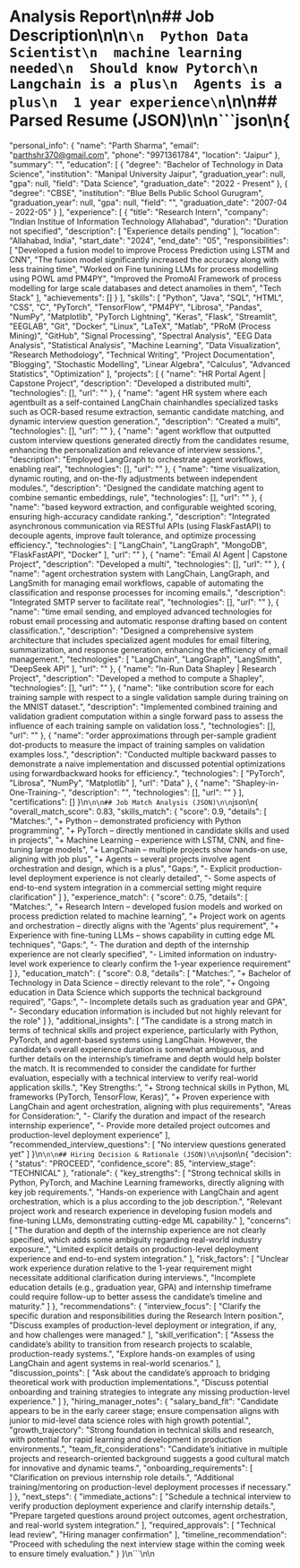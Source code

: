 # Analysis Report\n\n## Job Description\n\n```\n  Python Data Scientist\n  machine learning needed\n  Should know Pytorch\n  Langchain is a plus\n  Agents is a plus\n  1 year experience\n```\n\n## Parsed Resume (JSON)\n\n```json\n{
  "personal_info": {
    "name": "Parth Sharma",
    "email": "parthshr370@gmail.com",
    "phone": "9971361784",
    "location": "Jaipur"
  },
  "summary": "",
  "education": [
    {
      "degree": "Bachelor of Technology in Data Science",
      "institution": "Manipal University Jaipur",
      "graduation_year": null,
      "gpa": null,
      "field": "Data Science",
      "graduation_date": "2022 - Present"
    },
    {
      "degree": "CBSE",
      "institution": "Blue Bells Public School Gurugram",
      "graduation_year": null,
      "gpa": null,
      "field": "",
      "graduation_date": "2007-04 - 2022-05"
    }
  ],
  "experience": [
    {
      "title": "Research Intern",
      "company": "Indian Institue of Information Technology Allahabad",
      "duration": "Duration not specified",
      "description": [
        "Experience details pending"
      ],
      "location": "Allahabad, India",
      "start_date": "2024",
      "end_date": "05",
      "responsibilities": [
        "Developed a fusion model to improve Process Prediction using LSTM and CNN",
        "The fusion model significantly increased the accuracy along with less training time",
        "Worked on Fine tunining LLMs for process modelling using POWL amd PM4PY",
        "Improved the PromoAI Framework of process modelling for large scale databases and detect anamolies in them",
        "Tech Stack"
      ],
      "achievements": []
    }
  ],
  "skills": [
    "Python",
    "Java",
    "SQL",
    "HTML",
    "CSS",
    "C",
    "PyTorch",
    "TensorFlow",
    "PM4PY",
    "Librosa",
    "Pandas",
    "NumPy",
    "Matplotlib",
    "PyTorch Lightning",
    "Keras",
    "Flask",
    "Streamlit",
    "EEGLAB",
    "Git",
    "Docker",
    "Linux",
    "LaTeX",
    "Matlab",
    "PRoM (Process Mining)",
    "GitHub",
    "Signal Processing",
    "Spectral Analysis",
    "EEG Data Analysis",
    "Statistical Analysis",
    "Machine Learning",
    "Data Visualization",
    "Research Methodology",
    "Technical Writing",
    "Project Documentation",
    "Blogging",
    "Stochastic Modelling",
    "Linear Algebra",
    "Calculus",
    "Advanced Statistics",
    "Optimization"
  ],
  "projects": [
    {
      "name": "HR Portal Agent | Capstone Project",
      "description": "Developed a distributed multi",
      "technologies": [],
      "url": ""
    },
    {
      "name": "agent HR system where each agentbuilt as a self-contained LangChain chainhandles specialized tasks such as OCR-based resume extraction, semantic candidate matching, and dynamic interview question generation.",
      "description": "Created a multi",
      "technologies": [],
      "url": ""
    },
    {
      "name": "agent workflow that outputted custom interview questions generated directly from the candidates resume, enhancing the personalization and relevance of interview sessions.",
      "description": "Employed LangGraph to orchestrate agent workflows, enabling real",
      "technologies": [],
      "url": ""
    },
    {
      "name": "time visualization, dynamic routing, and on-the-fly adjustments between independent modules.",
      "description": "Designed the candidate matching agent to combine semantic embeddings, rule",
      "technologies": [],
      "url": ""
    },
    {
      "name": "based keyword extraction, and configurable weighted scoring, ensuring high-accuracy candidate ranking.",
      "description": "Integrated asynchronous communication via RESTful APIs (using FlaskFastAPI) to decouple agents, improve fault tolerance, and optimize processing efficiency.",
      "technologies": [
        "LangChain",
        "LangGraph",
        "MongoDB",
        "FlaskFastAPI",
        "Docker"
      ],
      "url": ""
    },
    {
      "name": "Email AI Agent | Capstone Project",
      "description": "Developed a multi",
      "technologies": [],
      "url": ""
    },
    {
      "name": "agent orchestration system with LangChain, LangGraph, and LangSmith for managing email workflows, capable of automating the classification and response processes for incoming emails.",
      "description": "Integrated SMTP server to facilitate real",
      "technologies": [],
      "url": ""
    },
    {
      "name": "time email sending, and employed advanced technologies for robust email processing and automatic response drafting based on content classification.",
      "description": "Designed a comprehensive system architecture that includes specialized agent modules for email filtering, summarization, and response generation, enhancing the efficiency of email management.",
      "technologies": [
        "LangChain",
        "LangGraph",
        "LangSmith",
        "DeepSeek API"
      ],
      "url": ""
    },
    {
      "name": "In-Run Data Shapley | Research Project",
      "description": "Developed a method to compute a Shapley",
      "technologies": [],
      "url": ""
    },
    {
      "name": "like contribution score for each training sample with respect to a single validation sample during training on the MNIST dataset.",
      "description": "Implemented combined training and validation gradient computation within a single forward pass to assess the influence of each training sample on validation loss.",
      "technologies": [],
      "url": ""
    },
    {
      "name": "order approximations through per-sample gradient dot-products to measure the impact of training samples on validation examples loss.",
      "description": "Conducted multiple backward passes to demonstrate a naive implementation and discussed potential optimizations using forwardbackward hooks for efficiency.",
      "technologies": [
        "PyTorch",
        "Librosa",
        "NumPy",
        "Matplotlib"
      ],
      "url": "Data"
    },
    {
      "name": "Shapley-in-One-Training-",
      "description": "",
      "technologies": [],
      "url": ""
    }
  ],
  "certifications": []
}\n```\n\n## Job Match Analysis (JSON)\n\n```json\n{
  "overall_match_score": 0.83,
  "skills_match": {
    "score": 0.9,
    "details": [
      "Matches:",
      "+ Python – demonstrated proficiency with Python programming",
      "+ PyTorch – directly mentioned in candidate skills and used in projects",
      "+ Machine Learning – experience with LSTM, CNN, and fine-tuning large models",
      "+ LangChain – multiple projects show hands-on use, aligning with job plus",
      "+ Agents – several projects involve agent orchestration and design, which is a plus",
      "Gaps:",
      "- Explicit production-level deployment experience is not clearly detailed",
      "- Some aspects of end-to-end system integration in a commercial setting might require clarification"
    ]
  },
  "experience_match": {
    "score": 0.75,
    "details": [
      "Matches:",
      "+ Research Intern – developed fusion models and worked on process prediction related to machine learning",
      "+ Project work on agents and orchestration – directly aligns with the 'Agents' plus requirement",
      "+ Experience with fine-tuning LLMs – shows capability in cutting edge ML techniques",
      "Gaps:",
      "- The duration and depth of the internship experience are not clearly specified",
      "- Limited information on industry-level work experience to clearly confirm the 1-year experience requirement"
    ]
  },
  "education_match": {
    "score": 0.8,
    "details": [
      "Matches:",
      "+ Bachelor of Technology in Data Science – directly relevant to the role",
      "+ Ongoing education in Data Science which supports the technical background required",
      "Gaps:",
      "- Incomplete details such as graduation year and GPA",
      "- Secondary education information is included but not highly relevant for the role"
    ]
  },
  "additional_insights": [
    "The candidate is a strong match in terms of technical skills and project experience, particularly with Python, PyTorch, and agent-based systems using LangChain. However, the candidate’s overall experience duration is somewhat ambiguous, and further details on the internship’s timeframe and depth would help bolster the match. It is recommended to consider the candidate for further evaluation, especially with a technical interview to verify real-world application skills.",
    "Key Strengths:",
    "+ Strong technical skills in Python, ML frameworks (PyTorch, TensorFlow, Keras)",
    "+ Proven experience with LangChain and agent orchestration, aligning with plus requirements",
    "Areas for Consideration:",
    "- Clarify the duration and impact of the research internship experience",
    "- Provide more detailed project outcomes and production-level deployment experience"
  ],
  "recommended_interview_questions": [
    "No interview questions generated yet"
  ]
}\n```\n\n## Hiring Decision & Rationale (JSON)\n\n```json\n{
  "decision": {
    "status": "PROCEED",
    "confidence_score": 85,
    "interview_stage": "TECHNICAL"
  },
  "rationale": {
    "key_strengths": [
      "Strong technical skills in Python, PyTorch, and Machine Learning frameworks, directly aligning with key job requirements.",
      "Hands-on experience with LangChain and agent orchestration, which is a plus according to the job description.",
      "Relevant project work and research experience in developing fusion models and fine-tuning LLMs, demonstrating cutting-edge ML capability."
    ],
    "concerns": [
      "The duration and depth of the internship experience are not clearly specified, which adds some ambiguity regarding real-world industry exposure.",
      "Limited explicit details on production-level deployment experience and end-to-end system integration."
    ],
    "risk_factors": [
      "Unclear work experience duration relative to the 1-year requirement might necessitate additional clarification during interviews.",
      "Incomplete education details (e.g., graduation year, GPA) and internship timeframe could require follow-up to better assess the candidate’s timeline and maturity."
    ]
  },
  "recommendations": {
    "interview_focus": [
      "Clarify the specific duration and responsibilities during the Research Intern position.",
      "Discuss examples of production-level deployment or integration, if any, and how challenges were managed."
    ],
    "skill_verification": [
      "Assess the candidate’s ability to transition from research projects to scalable, production-ready systems.",
      "Explore hands-on examples of using LangChain and agent systems in real-world scenarios."
    ],
    "discussion_points": [
      "Ask about the candidate’s approach to bridging theoretical work with production implementations.",
      "Discuss potential onboarding and training strategies to integrate any missing production-level experience."
    ]
  },
  "hiring_manager_notes": {
    "salary_band_fit": "Candidate appears to be in the early career stage; ensure compensation aligns with junior to mid-level data science roles with high growth potential.",
    "growth_trajectory": "Strong foundation in technical skills and research, with potential for rapid learning and development in production environments.",
    "team_fit_considerations": "Candidate’s initiative in multiple projects and research-oriented background suggests a good cultural match for innovative and dynamic teams.",
    "onboarding_requirements": [
      "Clarification on previous internship role details.",
      "Additional training/mentoring on production-level deployment processes if necessary."
    ]
  },
  "next_steps": {
    "immediate_actions": [
      "Schedule a technical interview to verify production deployment experience and clarify internship details.",
      "Prepare targeted questions around project outcomes, agent orchestration, and real-world system integration."
    ],
    "required_approvals": [
      "Technical lead review",
      "Hiring manager confirmation"
    ],
    "timeline_recommendation": "Proceed with scheduling the next interview stage within the coming week to ensure timely evaluation."
  }
}\n```\n\n